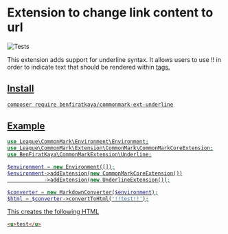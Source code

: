 # Extension to change link content to url

![Tests](https://github.com/benfiratkaya/commonmark-ext-underline/workflows/PHP%20Composer/badge.svg)

This extension adds support for underline syntax. It allows users to use !! in order to indicate text that should be rendered within <u> tags.
## Install

```bash
composer require benfiratkaya/commonmark-ext-underline
```

## Example

```php
use League\CommonMark\Environment\Environment;
use League\CommonMark\Extension\CommonMark\CommonMarkCoreExtension;
use BenFiratKaya\CommonMarkExtension\Underline;

$environment = new Environment([]);
$environment->addExtension(new CommonMarkCoreExtension())
            ->addExtension(new UnderlineExtension());

$converter = new MarkdownConverter($environment);
$html = $converter->convertToHtml('!!test!!');
```

This creates the following HTML

```html
<u>test</u>
```
